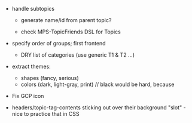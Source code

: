 * handle subtopics
  * generate name/id from parent topic?


  * check MPS-TopicFriends DSL for Topics
  
* specify order of groups; first frontend
  * DRY list of categories (use generic T1 & T2 ...)

* extract themes:
  * shapes (fancy, serious)
  * colors (dark, light-gray, print) // black would be hard, because

* Fix GCP icon

* headers/topic-tag-contents sticking out over their background "slot" - nice to practice that in CSS
